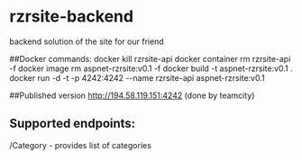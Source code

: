 # rzrsite-backend
backend solution of the site for our friend

##Docker commands:
docker kill rzrsite-api
docker container rm rzrsite-api -f 
docker image rm aspnet-rzrsite:v0.1 -f
docker build -t aspnet-rzrsite:v0.1 .
docker run -d -t -p 4242:4242 --name rzrsite-api aspnet-rzrsite:v0.1

##Published version
http://194.58.119.151:4242  (done by teamcity)

## Supported endpoints:
/Category - provides list of categories

